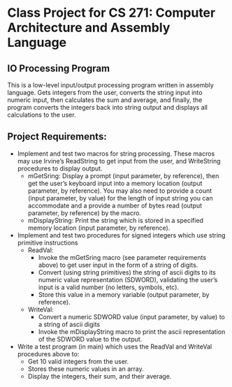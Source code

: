 # Class Project for CS 271: Computer Architecture and Assembly Language
## IO Processing Program

This is a low-level input/output processing program written in assembly language. Gets integers from the user, converts the string input into numeric input, then calculates the sum and average, and finally, the program converts the integers back into string output and displays all calculations to the user. 

## Project Requirements:
* Implement and test two macros for string processing. These macros may use Irvine’s ReadString to get input from the user, and WriteString procedures to display output.
    * mGetSring:  Display a prompt (input parameter, by reference), then get the user’s keyboard input into a memory location (output parameter, by reference). You may also need to provide a count (input parameter, by value) for the length of input string you can accommodate and a provide a number of bytes read (output parameter, by reference) by the macro.
    * mDisplayString:  Print the string which is stored in a specified memory location (input parameter, by reference).
* Implement and test two procedures for signed integers which use string primitive instructions
    * ReadVal: 
        * Invoke the mGetSring macro (see parameter requirements above) to get user input in the form of a string of digits.
        * Convert (using string primitives) the string of ascii digits to its numeric value representation (SDWORD), validating the user’s input is a valid number (no letters, symbols, etc).
        * Store this value in a memory variable (output parameter, by reference). 
    * WriteVal: 
        * Convert a numeric SDWORD value (input parameter, by value) to a string of ascii digits
        * Invoke the mDisplayString macro to print the ascii representation of the SDWORD value to the output.
* Write a test program (in main) which uses the ReadVal and WriteVal procedures above to:
    * Get 10 valid integers from the user.
    * Stores these numeric values in an array.
    * Display the integers, their sum, and their average.
